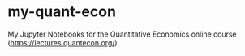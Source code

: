 # my-quant-econ
My Jupyter Notebooks for the Quantitative Economics online course (https://lectures.quantecon.org/).
